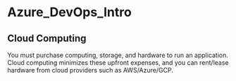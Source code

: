 # Azure_DevOps_Intro

## Cloud Computing 

You must purchase computing, storage, and hardware to run an application. Cloud computing minimizes these upfront expenses, and you can rent/lease hardware from cloud providers such as AWS/Azure/GCP.

